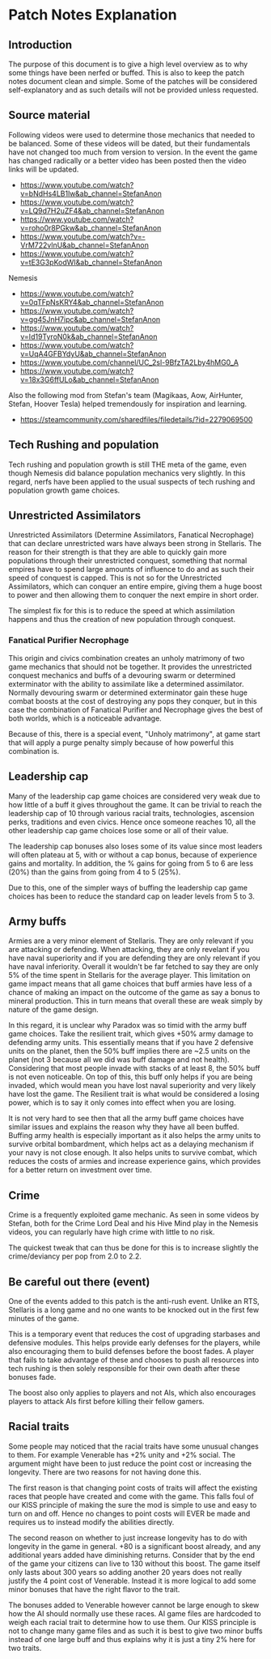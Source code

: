 # Patch Notes Explanation

## Introduction

The purpose of this document is to give a high level overview as to why some things have been nerfed or buffed. This is also to keep the patch notes document clean and simple. Some of the patches will be considered self-explanatory and as such details will not be provided unless requested.

## Source material

Following videos were used to determine those mechanics that needed to be balanced. Some of these videos will be dated, but their fundamentals have not changed too much from version to version. In the event the game has changed radically or a better video has been posted then the video links will be updated.

* https://www.youtube.com/watch?v=bNdHs4LB1lw&ab_channel=StefanAnon
* https://www.youtube.com/watch?v=LQ9d7H2uZF4&ab_channel=StefanAnon
* https://www.youtube.com/watch?v=roho0r8PGkw&ab_channel=StefanAnon
* https://www.youtube.com/watch?v=-VrM722vlnU&ab_channel=StefanAnon
* https://www.youtube.com/watch?v=tE3G3pKodWI&ab_channel=StefanAnon

Nemesis

* https://www.youtube.com/watch?v=0qTFpNsKRY4&ab_channel=StefanAnon
* https://www.youtube.com/watch?v=gg45JnH7ipc&ab_channel=StefanAnon
* https://www.youtube.com/watch?v=Id19TyroN0k&ab_channel=StefanAnon
* https://www.youtube.com/watch?v=UqA4GFBYdyU&ab_channel=StefanAnon
* https://www.youtube.com/channel/UC_2sl-9BfzTA2Lby4hMG0_A
* https://www.youtube.com/watch?v=18x3G6ffULo&ab_channel=StefanAnon

Also the following mod from Stefan's team (Magikaas, Aow, AirHunter, Stefan, Hoover Tesla) helped tremendously for inspiration and learning.

* https://steamcommunity.com/sharedfiles/filedetails/?id=2279069500

## Tech Rushing and population

Tech rushing and population growth is still THE meta of the game, even though Nemesis did balance population mechanics very slightly. In this regard, nerfs have been applied to the usual suspects of tech rushing and population growth game choices.

## Unrestricted Assimilators

Unrestricted Assimilators (Determine Assimilators, Fanatical Necrophage) that can declare unrestricted wars have always been strong in Stellaris. The reason for their strength is that they are able to quickly gain more populations through their unrestricted conquest, something that normal empires have to spend large amounts of influence to do and as such their speed of conquest is capped. This is not so for the Unrestricted Assimilators, which can conquer an entire empire, giving them a huge boost to power and then allowing them to conquer the next empire in short order.

The simplest fix for this is to reduce the speed at which assimilation happens and thus the creation of new population through conquest.

### Fanatical Purifier Necrophage

This origin and civics combination creates an unholy matrimony of two game mechanics that should not be together. It provides the unrestricted conquest mechanics and buffs of a devouring swarm or determined exterminator with the ability to assimilate like a determined assimilator. Normally devouring swarm or determined exterminator gain these huge combat boosts at the cost of destroying any pops they conquer, but in this case the combination of Fanatical Purifier and Necrophage gives the best of both worlds, which is a noticeable advantage.

Because of this, there is a special event, "Unholy matrimony", at game start that will apply a purge penalty simply because of how powerful this combination is.

## Leadership cap

Many of the leadership cap game choices are considered very weak due to how little of a buff it gives throughout the game. It can be trivial to reach the leadership cap of 10 through various racial traits, technologies, ascension perks, traditions and even civics. Hence once someone reaches 10, all the other leadership cap game choices lose some or all of their value.

The leadership cap bonuses also loses some of its value since most leaders will often plateau at 5, with or without a cap bonus, because of experience gains and mortality. In addition, the % gains for going from 5 to 6 are less (20%) than the gains from going from 4 to 5 (25%).

Due to this, one of the simpler ways of buffing the leadership cap game choices has been to reduce the standard cap on leader levels from 5 to 3.

## Army buffs

Armies are a very minor element of Stellaris. They are only relevant if you are attacking or defending. When attacking, they are only revelant if you have naval superiority and if you are defending they are only relevant if you have naval inferiority. Overall it wouldn't be far fetched to say they are only 5% of the time spent in Stellaris for the average player. This limitation on game impact means that all game choices that buff armies have less of a chance of making an impact on the outcome of the game as say a bonus to mineral production. This in turn means that overall these are weak simply by nature of the game design.

In this regard, it is unclear why Paradox was so timid with the army buff game choices. Take the resilient trait, which gives +50% army damage to defending army units. This essentially means that if you have 2 defensive units on the planet, then the 50% buff implies there are ~2.5 units on the planet (not 3 because all we did was buff damage and not health). Considering that most people invade with stacks of at least 8, the 50% buff is not even noticeable. On top of this, this buff only helps if you are being invaded, which would mean you have lost naval superiority and very likely have lost the game. The Resilient trait is what would be considered a losing power, which is to say it only comes into effect when you are losing.

It is not very hard to see then that all the army buff game choices have similar issues and explains the reason why they have all been buffed. Buffing army health is especially important as it also helps the army units to survive orbital bombardment, which helps act as a delaying mechanism if your navy is not close enough. It also helps units to survive combat, which reduces the costs of armies and increase experience gains, which provides for a better return on investment over time.

## Crime

Crime is a frequently exploited game mechanic. As seen in some videos by Stefan, both for the Crime Lord Deal and his Hive Mind play in the Nemesis videos, you can regularly have high crime with little to no risk.

The quickest tweak that can thus be done for this is to increase slightly the crime/deviancy per pop from 2.0 to 2.2.

## Be careful out there (event)

One of the events added to this patch is the anti-rush event. Unlike an RTS, Stellaris is a long game and no one wants to be knocked out in the first few minutes of the game.

This is a temporary event that reduces the cost of upgrading starbases and defensive modules. This helps provide early defenses for the players, while also encouraging them to build defenses before the boost fades. A player that fails to take advantage of these and chooses to push all resources into tech rushing is then solely responsible for their own death after these bonuses fade.

The boost also only applies to players and not AIs, which also encourages players to attack AIs first before killing their fellow gamers.

## Racial traits

Some people may noticed that the racial traits have some unusual changes to them. For example Venerable has +2% unity and +2% social. The argument might have been to just reduce the point cost or increasing the longevity. There are two reasons for not having done this.

The first reason is that changing point costs of traits will affect the existing races that people have created and come with the game. This falls foul of our KISS principle of making the sure the mod is simple to use and easy to turn on and off. Hence no changes to point costs will EVER be made and requires us to instead modify the abilities directly.

The second reason on whether to just increase longevity has to do with longevity in the game in general. +80 is a significant boost already, and any additional years added have diminishing returns. Consider that by the end of the game your citizens can live to 130 without this boost. The game itself only lasts about 300 years so adding another 20 years does not really justify the 4 point cost of Venerable. Instead it is more logical to add some minor bonuses that have the right flavor to the trait.

The bonuses added to Venerable however cannot be large enough to skew how the AI should normally use these races. AI game files are hardcoded to weigh each racial trait to determine how to use them. Our KISS principle is not to change many game files and as such it is best to give two minor buffs instead of one large buff and thus explains why it is just a tiny 2% here for two traits.
